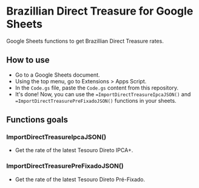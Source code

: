 # Brazillian Direct Treasure for Google Sheets
Google Sheets functions to get Brazillian Direct Treasure rates.

## How to use

- Go to a Google Sheets document.
- Using the top menu, go to Extensions > Apps Script.
- In the `Code.gs` file, paste the `Code.gs` content from this repository.
- It's done! Now, you can use the `=ImportDirectTreasureIpcaJSON()` and `=ImportDirectTreasurePreFixadoJSON()` functions in your sheets.

## Functions goals

### ImportDirectTreasureIpcaJSON()

- Get the rate of the latest Tesouro Direto IPCA+.

### ImportDirectTreasurePreFixadoJSON()

- Get the rate of the latest Tesouro Direto Pré-Fixado.
